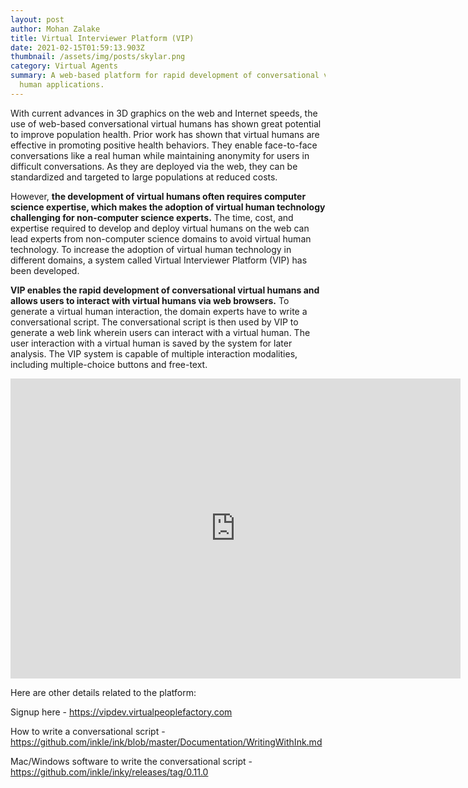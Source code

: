 ```yaml
---
layout: post
author: Mohan Zalake
title: Virtual Interviewer Platform (VIP)
date: 2021-02-15T01:59:13.903Z
thumbnail: /assets/img/posts/skylar.png
category: Virtual Agents
summary: A web-based platform for rapid development of conversational virtual
  human applications.
---
```

<!--StartFragment-->

With current advances in 3D graphics on the web and Internet speeds, the use of web-based conversational virtual humans has shown great potential to improve population health. Prior work has shown that virtual humans are effective in promoting positive health behaviors. They enable face-to-face conversations like a real human while maintaining anonymity for users in difficult conversations. As they are deployed via the web, they can be standardized and targeted to large populations at reduced costs.

However, **the development of virtual humans often requires computer science expertise, which makes the adoption of virtual human technology challenging for non-computer science experts.** The time, cost, and expertise required to develop and deploy virtual humans on the web can lead experts from non-computer science domains to avoid virtual human technology. To increase the adoption of virtual human technology in different domains, a system called Virtual Interviewer Platform (VIP) has been developed.

**VIP enables the rapid development of conversational virtual humans and allows users to interact with virtual humans via web browsers.** To generate a virtual human interaction, the domain experts have to write a conversational script. The conversational script is then used by VIP to generate a web link wherein users can interact with a virtual human. The user interaction with a virtual human is saved by the system for later analysis. The VIP system is capable of multiple interaction modalities, including multiple-choice buttons and free-text. 

<iframe style="display: block;margin-left:auto;margin-right:auto;" width="720" height="480" src="https://www.youtube.com/embed/L1yYgWBwhVc" frameborder="0" allow="accelerometer; autoplay; encrypted-media; gyroscope; picture-in-picture" allowfullscreen></iframe>

Here are other details related to the platform:


Signup here - <https://vipdev.virtualpeoplefactory.com>


How to write a conversational script -  
<https://github.com/inkle/ink/blob/master/Documentation/WritingWithInk.md>

Mac/Windows software to write the conversational script - <https://github.com/inkle/inky/releases/tag/0.11.0>

<!--EndFragment-->